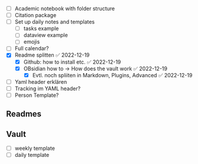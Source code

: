 
- [ ] Academic notebook with folder structure
- [ ] Citation package
- [ ] Set up daily notes and templates
	- [ ] tasks example
	- [ ] dataview example
	- [ ] emojis
- [ ] Full calendar?
- [x] Readme splitten ✅ 2022-12-19
	- [x] Github: how to install etc. ✅ 2022-12-19
	- [x] OBsidian how to -> How does the vault work ✅ 2022-12-19
		- [x] Evtl. noch spliiten in Markdown, Plugins, Advanced ✅ 2022-12-19
- [ ] Yaml header erklären
- [ ] Tracking im YAML header?
- [ ] Person Template?

## Readmes

## Vault

- [ ] weekly template
- [ ] daily template